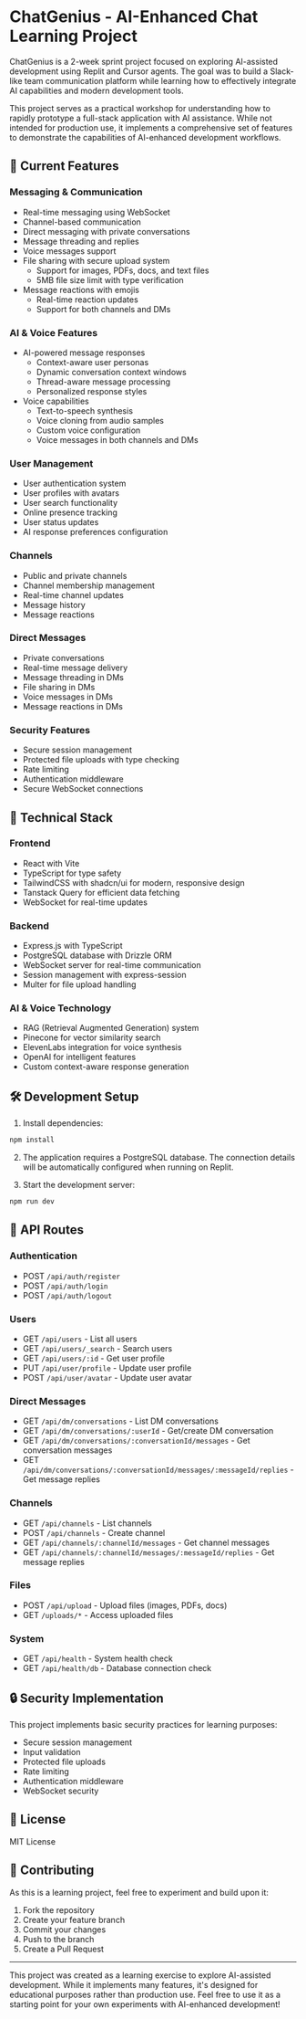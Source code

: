 # ChatGenius - AI-Enhanced Chat Learning Project

ChatGenius is a 2-week sprint project focused on exploring AI-assisted development using Replit and Cursor agents. The goal was to build a Slack-like team communication platform while learning how to effectively integrate AI capabilities and modern development tools.

This project serves as a practical workshop for understanding how to rapidly prototype a full-stack application with AI assistance. While not intended for production use, it implements a comprehensive set of features to demonstrate the capabilities of AI-enhanced development workflows.

## 🌟 Current Features

### Messaging & Communication
- Real-time messaging using WebSocket
- Channel-based communication
- Direct messaging with private conversations
- Message threading and replies
- Voice messages support
- File sharing with secure upload system
  - Support for images, PDFs, docs, and text files
  - 5MB file size limit with type verification
- Message reactions with emojis
  - Real-time reaction updates
  - Support for both channels and DMs

### AI & Voice Features
- AI-powered message responses
  - Context-aware user personas
  - Dynamic conversation context windows
  - Thread-aware message processing
  - Personalized response styles
- Voice capabilities
  - Text-to-speech synthesis
  - Voice cloning from audio samples
  - Custom voice configuration
  - Voice messages in both channels and DMs

### User Management
- User authentication system
- User profiles with avatars
- User search functionality
- Online presence tracking
- User status updates
- AI response preferences configuration

### Channels
- Public and private channels
- Channel membership management
- Real-time channel updates
- Message history
- Message reactions

### Direct Messages
- Private conversations
- Real-time message delivery
- Message threading in DMs
- File sharing in DMs
- Voice messages in DMs
- Message reactions in DMs

### Security Features
- Secure session management
- Protected file uploads with type checking
- Rate limiting
- Authentication middleware
- Secure WebSocket connections

## 🚀 Technical Stack

### Frontend
- React with Vite
- TypeScript for type safety
- TailwindCSS with shadcn/ui for modern, responsive design
- Tanstack Query for efficient data fetching
- WebSocket for real-time updates

### Backend
- Express.js with TypeScript
- PostgreSQL database with Drizzle ORM
- WebSocket server for real-time communication
- Session management with express-session
- Multer for file upload handling

### AI & Voice Technology
- RAG (Retrieval Augmented Generation) system
- Pinecone for vector similarity search
- ElevenLabs integration for voice synthesis
- OpenAI for intelligent features
- Custom context-aware response generation

## 🛠 Development Setup

1. Install dependencies:
```bash
npm install
```

2. The application requires a PostgreSQL database. The connection details will be automatically configured when running on Replit.

3. Start the development server:
```bash
npm run dev
```

## 📱 API Routes

### Authentication
- POST `/api/auth/register`
- POST `/api/auth/login`
- POST `/api/auth/logout`

### Users
- GET `/api/users` - List all users
- GET `/api/users/_search` - Search users
- GET `/api/users/:id` - Get user profile
- PUT `/api/user/profile` - Update user profile
- POST `/api/user/avatar` - Update user avatar

### Direct Messages
- GET `/api/dm/conversations` - List DM conversations
- GET `/api/dm/conversations/:userId` - Get/create DM conversation
- GET `/api/dm/conversations/:conversationId/messages` - Get conversation messages
- GET `/api/dm/conversations/:conversationId/messages/:messageId/replies` - Get message replies

### Channels
- GET `/api/channels` - List channels
- POST `/api/channels` - Create channel
- GET `/api/channels/:channelId/messages` - Get channel messages
- GET `/api/channels/:channelId/messages/:messageId/replies` - Get message replies

### Files
- POST `/api/upload` - Upload files (images, PDFs, docs)
- GET `/uploads/*` - Access uploaded files

### System
- GET `/api/health` - System health check
- GET `/api/health/db` - Database connection check

## 🔒 Security Implementation

This project implements basic security practices for learning purposes:
- Secure session management
- Input validation
- Protected file uploads
- Rate limiting
- Authentication middleware
- WebSocket security

## 📄 License

MIT License

## 🤝 Contributing

As this is a learning project, feel free to experiment and build upon it:

1. Fork the repository
2. Create your feature branch
3. Commit your changes
4. Push to the branch
5. Create a Pull Request

---

This project was created as a learning exercise to explore AI-assisted development. While it implements many features, it's designed for educational purposes rather than production use. Feel free to use it as a starting point for your own experiments with AI-enhanced development!
